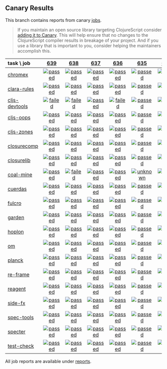 ## Canary Results

This branch contains reports from canary [jobs](https://github.com/cljs-oss/canary/tree/jobs).

> If you maintain an open source library targeting ClojureScript consider [adding it to Canary](https://github.com/cljs-oss/canary/tree/master#how-to-participate). This will help ensure that no changes to the ClojureScript compiler results in breakage of your project. And if you use a library that is important to you, consider helping the maintainers accomplish this.

[//]: # (begin_overview_table)

| task \ job | <a href="reports/2018/10/29/job-000639-1.10.432-4fb83ef" title="job #639 finished on 2018-10-29">639</a> | <a href="reports/2018/10/28/job-000638-1.10.432-4fb83ef" title="job #638 finished on 2018-10-28">638</a> | <a href="reports/2018/10/27/job-000637-1.10.427-1db8679" title="job #637 finished on 2018-10-27">637</a> | <a href="reports/2018/10/26/job-000636-1.10.473-f7a8c13" title="job #636 finished on 2018-10-26">636</a> | <a href="reports/2018/10/26/job-000635-1.10.427-1db8679" title="job #635 finished on 2018-10-26">635</a> | <a href="reports/2018/10/25/job-000634-1.10.427-1db8679" title="job #634 finished on 2018-10-25">634</a> | <a href="reports/2018/10/25/job-000633-1.10.428-ff6e649" title="job #633 finished on 2018-10-25">633</a> | <a href="reports/2018/10/24/job-000632-1.10.424-6eedd0a" title="job #632 finished on 2018-10-24">632</a> | <a href="reports/2018/10/23/job-000631-1.10.425-b5d676e" title="job #631 finished on 2018-10-23">631</a> | <a href="reports/2018/10/23/job-000630-1.10.424-6eedd0a" title="job #630 finished on 2018-10-23">630</a> |
| :--- | :---: | :---: | :---: | :---: | :---: | :---: | :---: | :---: | :---: | :---: |
| [chromex](https://github.com/binaryage/chromex) | <a href="reports/2018/10/29/job-000639-1.10.432-4fb83ef#-chromex"><img title="passed" src="http://box.binaryage.com/s-passed.svg"><a> | <a href="reports/2018/10/28/job-000638-1.10.432-4fb83ef#-chromex"><img title="passed" src="http://box.binaryage.com/s-passed.svg"><a> | <a href="reports/2018/10/27/job-000637-1.10.427-1db8679#-chromex"><img title="passed" src="http://box.binaryage.com/s-passed.svg"><a> | <a href="reports/2018/10/26/job-000636-1.10.473-f7a8c13#-chromex"><img title="passed" src="http://box.binaryage.com/s-passed.svg"><a> | <a href="reports/2018/10/26/job-000635-1.10.427-1db8679#-chromex"><img title="passed" src="http://box.binaryage.com/s-passed.svg"><a> | <a href="reports/2018/10/25/job-000634-1.10.427-1db8679#-chromex"><img title="passed" src="http://box.binaryage.com/s-passed.svg"><a> | <a href="reports/2018/10/25/job-000633-1.10.428-ff6e649#-chromex"><img title="passed" src="http://box.binaryage.com/s-passed.svg"><a> | <a href="reports/2018/10/24/job-000632-1.10.424-6eedd0a#-chromex"><img title="passed" src="http://box.binaryage.com/s-passed.svg"><a> | <a href="reports/2018/10/23/job-000631-1.10.425-b5d676e#-chromex"><img title="passed" src="http://box.binaryage.com/s-passed.svg"><a> | <a href="reports/2018/10/23/job-000630-1.10.424-6eedd0a#-chromex"><img title="passed" src="http://box.binaryage.com/s-passed.svg"><a> |
| [clara-rules](https://github.com/cerner/clara-rules) | <a href="reports/2018/10/29/job-000639-1.10.432-4fb83ef#-clara-rules"><img title="passed" src="http://box.binaryage.com/s-passed.svg"><a> | <a href="reports/2018/10/28/job-000638-1.10.432-4fb83ef#-clara-rules"><img title="passed" src="http://box.binaryage.com/s-passed.svg"><a> | <a href="reports/2018/10/27/job-000637-1.10.427-1db8679#-clara-rules"><img title="passed" src="http://box.binaryage.com/s-passed.svg"><a> | <a href="reports/2018/10/26/job-000636-1.10.473-f7a8c13#-clara-rules"><img title="passed" src="http://box.binaryage.com/s-passed.svg"><a> | <a href="reports/2018/10/26/job-000635-1.10.427-1db8679#-clara-rules"><img title="passed" src="http://box.binaryage.com/s-passed.svg"><a> | <a href="reports/2018/10/25/job-000634-1.10.427-1db8679#-clara-rules"><img title="passed" src="http://box.binaryage.com/s-passed.svg"><a> | <a href="reports/2018/10/25/job-000633-1.10.428-ff6e649#-clara-rules"><img title="passed" src="http://box.binaryage.com/s-passed.svg"><a> | <a href="reports/2018/10/24/job-000632-1.10.424-6eedd0a#-clara-rules"><img title="passed" src="http://box.binaryage.com/s-passed.svg"><a> | <a href="reports/2018/10/23/job-000631-1.10.425-b5d676e#-clara-rules"><img title="passed" src="http://box.binaryage.com/s-passed.svg"><a> | <a href="reports/2018/10/23/job-000630-1.10.424-6eedd0a#-clara-rules"><img title="passed" src="http://box.binaryage.com/s-passed.svg"><a> |
| [cljs-devtools](https://github.com/binaryage/cljs-devtools) | <a href="reports/2018/10/29/job-000639-1.10.432-4fb83ef#-cljs-devtools"><img title="failed" src="http://box.binaryage.com/s-failed.svg"><a> | <a href="reports/2018/10/28/job-000638-1.10.432-4fb83ef#-cljs-devtools"><img title="failed" src="http://box.binaryage.com/s-failed.svg"><a> | <a href="reports/2018/10/27/job-000637-1.10.427-1db8679#-cljs-devtools"><img title="passed" src="http://box.binaryage.com/s-passed.svg"><a> | <a href="reports/2018/10/26/job-000636-1.10.473-f7a8c13#-cljs-devtools"><img title="failed" src="http://box.binaryage.com/s-failed.svg"><a> | <a href="reports/2018/10/26/job-000635-1.10.427-1db8679#-cljs-devtools"><img title="passed" src="http://box.binaryage.com/s-passed.svg"><a> | <a href="reports/2018/10/25/job-000634-1.10.427-1db8679#-cljs-devtools"><img title="passed" src="http://box.binaryage.com/s-passed.svg"><a> | <a href="reports/2018/10/25/job-000633-1.10.428-ff6e649#-cljs-devtools"><img title="passed" src="http://box.binaryage.com/s-passed.svg"><a> | <a href="reports/2018/10/24/job-000632-1.10.424-6eedd0a#-cljs-devtools"><img title="passed" src="http://box.binaryage.com/s-passed.svg"><a> | <a href="reports/2018/10/23/job-000631-1.10.425-b5d676e#-cljs-devtools"><img title="passed" src="http://box.binaryage.com/s-passed.svg"><a> | <a href="reports/2018/10/23/job-000630-1.10.424-6eedd0a#-cljs-devtools"><img title="passed" src="http://box.binaryage.com/s-passed.svg"><a> |
| [cljs-oops](https://github.com/binaryage/cljs-oops) | <a href="reports/2018/10/29/job-000639-1.10.432-4fb83ef#-cljs-oops"><img title="passed" src="http://box.binaryage.com/s-passed.svg"><a> | <a href="reports/2018/10/28/job-000638-1.10.432-4fb83ef#-cljs-oops"><img title="passed" src="http://box.binaryage.com/s-passed.svg"><a> | <a href="reports/2018/10/27/job-000637-1.10.427-1db8679#-cljs-oops"><img title="passed" src="http://box.binaryage.com/s-passed.svg"><a> | <a href="reports/2018/10/26/job-000636-1.10.473-f7a8c13#-cljs-oops"><img title="passed" src="http://box.binaryage.com/s-passed.svg"><a> | <a href="reports/2018/10/26/job-000635-1.10.427-1db8679#-cljs-oops"><img title="passed" src="http://box.binaryage.com/s-passed.svg"><a> | <a href="reports/2018/10/25/job-000634-1.10.427-1db8679#-cljs-oops"><img title="passed" src="http://box.binaryage.com/s-passed.svg"><a> | <a href="reports/2018/10/25/job-000633-1.10.428-ff6e649#-cljs-oops"><img title="passed" src="http://box.binaryage.com/s-passed.svg"><a> | <a href="reports/2018/10/24/job-000632-1.10.424-6eedd0a#-cljs-oops"><img title="passed" src="http://box.binaryage.com/s-passed.svg"><a> | <a href="reports/2018/10/23/job-000631-1.10.425-b5d676e#-cljs-oops"><img title="passed" src="http://box.binaryage.com/s-passed.svg"><a> | <a href="reports/2018/10/23/job-000630-1.10.424-6eedd0a#-cljs-oops"><img title="passed" src="http://box.binaryage.com/s-passed.svg"><a> |
| [cljs-zones](https://github.com/binaryage/cljs-zones) | <a href="reports/2018/10/29/job-000639-1.10.432-4fb83ef#-cljs-zones"><img title="passed" src="http://box.binaryage.com/s-passed.svg"><a> | <a href="reports/2018/10/28/job-000638-1.10.432-4fb83ef#-cljs-zones"><img title="passed" src="http://box.binaryage.com/s-passed.svg"><a> | <a href="reports/2018/10/27/job-000637-1.10.427-1db8679#-cljs-zones"><img title="passed" src="http://box.binaryage.com/s-passed.svg"><a> | <a href="reports/2018/10/26/job-000636-1.10.473-f7a8c13#-cljs-zones"><img title="passed" src="http://box.binaryage.com/s-passed.svg"><a> | <a href="reports/2018/10/26/job-000635-1.10.427-1db8679#-cljs-zones"><img title="passed" src="http://box.binaryage.com/s-passed.svg"><a> | <a href="reports/2018/10/25/job-000634-1.10.427-1db8679#-cljs-zones"><img title="passed" src="http://box.binaryage.com/s-passed.svg"><a> | <a href="reports/2018/10/25/job-000633-1.10.428-ff6e649#-cljs-zones"><img title="passed" src="http://box.binaryage.com/s-passed.svg"><a> | <a href="reports/2018/10/24/job-000632-1.10.424-6eedd0a#-cljs-zones"><img title="passed" src="http://box.binaryage.com/s-passed.svg"><a> | <a href="reports/2018/10/23/job-000631-1.10.425-b5d676e#-cljs-zones"><img title="passed" src="http://box.binaryage.com/s-passed.svg"><a> | <a href="reports/2018/10/23/job-000630-1.10.424-6eedd0a#-cljs-zones"><img title="passed" src="http://box.binaryage.com/s-passed.svg"><a> |
| [closurecomp](https://github.com/mfikes/closurecomp) | <a href="reports/2018/10/29/job-000639-1.10.432-4fb83ef#-closurecomp"><img title="passed" src="http://box.binaryage.com/s-passed.svg"><a> | <a href="reports/2018/10/28/job-000638-1.10.432-4fb83ef#-closurecomp"><img title="passed" src="http://box.binaryage.com/s-passed.svg"><a> | <a href="reports/2018/10/27/job-000637-1.10.427-1db8679#-closurecomp"><img title="passed" src="http://box.binaryage.com/s-passed.svg"><a> | <a href="reports/2018/10/26/job-000636-1.10.473-f7a8c13#-closurecomp"><img title="passed" src="http://box.binaryage.com/s-passed.svg"><a> | <a href="reports/2018/10/26/job-000635-1.10.427-1db8679#-closurecomp"><img title="passed" src="http://box.binaryage.com/s-passed.svg"><a> | <a href="reports/2018/10/25/job-000634-1.10.427-1db8679#-closurecomp"><img title="passed" src="http://box.binaryage.com/s-passed.svg"><a> | <a href="reports/2018/10/25/job-000633-1.10.428-ff6e649#-closurecomp"><img title="passed" src="http://box.binaryage.com/s-passed.svg"><a> | <a href="reports/2018/10/24/job-000632-1.10.424-6eedd0a#-closurecomp"><img title="passed" src="http://box.binaryage.com/s-passed.svg"><a> | <a href="reports/2018/10/23/job-000631-1.10.425-b5d676e#-closurecomp"><img title="passed" src="http://box.binaryage.com/s-passed.svg"><a> | <a href="reports/2018/10/23/job-000630-1.10.424-6eedd0a#-closurecomp"><img title="passed" src="http://box.binaryage.com/s-passed.svg"><a> |
| [closurelib](https://github.com/mfikes/closurelib) | <a href="reports/2018/10/29/job-000639-1.10.432-4fb83ef#-closurelib"><img title="passed" src="http://box.binaryage.com/s-passed.svg"><a> | <a href="reports/2018/10/28/job-000638-1.10.432-4fb83ef#-closurelib"><img title="passed" src="http://box.binaryage.com/s-passed.svg"><a> | <a href="reports/2018/10/27/job-000637-1.10.427-1db8679#-closurelib"><img title="passed" src="http://box.binaryage.com/s-passed.svg"><a> | <a href="reports/2018/10/26/job-000636-1.10.473-f7a8c13#-closurelib"><img title="passed" src="http://box.binaryage.com/s-passed.svg"><a> | <a href="reports/2018/10/26/job-000635-1.10.427-1db8679#-closurelib"><img title="passed" src="http://box.binaryage.com/s-passed.svg"><a> | <a href="reports/2018/10/25/job-000634-1.10.427-1db8679#-closurelib"><img title="passed" src="http://box.binaryage.com/s-passed.svg"><a> | <a href="reports/2018/10/25/job-000633-1.10.428-ff6e649#-closurelib"><img title="passed" src="http://box.binaryage.com/s-passed.svg"><a> | <a href="reports/2018/10/24/job-000632-1.10.424-6eedd0a#-closurelib"><img title="passed" src="http://box.binaryage.com/s-passed.svg"><a> | <a href="reports/2018/10/23/job-000631-1.10.425-b5d676e#-closurelib"><img title="passed" src="http://box.binaryage.com/s-passed.svg"><a> | <a href="reports/2018/10/23/job-000630-1.10.424-6eedd0a#-closurelib"><img title="passed" src="http://box.binaryage.com/s-passed.svg"><a> |
| [coal-mine](https://github.com/mfikes/coal-mine) | <a href="reports/2018/10/29/job-000639-1.10.432-4fb83ef#-coal-mine"><img title="passed" src="http://box.binaryage.com/s-passed.svg"><a> | <a href="reports/2018/10/28/job-000638-1.10.432-4fb83ef#-coal-mine"><img title="failed" src="http://box.binaryage.com/s-failed.svg"><a> | <a href="reports/2018/10/27/job-000637-1.10.427-1db8679#-coal-mine"><img title="passed" src="http://box.binaryage.com/s-passed.svg"><a> | <a href="reports/2018/10/26/job-000636-1.10.473-f7a8c13#-coal-mine"><img title="passed" src="http://box.binaryage.com/s-passed.svg"><a> | <a href="reports/2018/10/26/job-000635-1.10.427-1db8679#-coal-mine"><img title="unknown" src="http://box.binaryage.com/s-unknown.svg"><a> | <a href="reports/2018/10/25/job-000634-1.10.427-1db8679#-coal-mine"><img title="passed" src="http://box.binaryage.com/s-passed.svg"><a> | <a href="reports/2018/10/25/job-000633-1.10.428-ff6e649#-coal-mine"><img title="passed" src="http://box.binaryage.com/s-passed.svg"><a> | <a href="reports/2018/10/24/job-000632-1.10.424-6eedd0a#-coal-mine"><img title="passed" src="http://box.binaryage.com/s-passed.svg"><a> | <a href="reports/2018/10/23/job-000631-1.10.425-b5d676e#-coal-mine"><img title="passed" src="http://box.binaryage.com/s-passed.svg"><a> | <a href="reports/2018/10/23/job-000630-1.10.424-6eedd0a#-coal-mine"><img title="passed" src="http://box.binaryage.com/s-passed.svg"><a> |
| [cuerdas](https://github.com/funcool/cuerdas) | <a href="reports/2018/10/29/job-000639-1.10.432-4fb83ef#-cuerdas"><img title="passed" src="http://box.binaryage.com/s-passed.svg"><a> | <a href="reports/2018/10/28/job-000638-1.10.432-4fb83ef#-cuerdas"><img title="passed" src="http://box.binaryage.com/s-passed.svg"><a> | <a href="reports/2018/10/27/job-000637-1.10.427-1db8679#-cuerdas"><img title="passed" src="http://box.binaryage.com/s-passed.svg"><a> | <a href="reports/2018/10/26/job-000636-1.10.473-f7a8c13#-cuerdas"><img title="passed" src="http://box.binaryage.com/s-passed.svg"><a> | <a href="reports/2018/10/26/job-000635-1.10.427-1db8679#-cuerdas"><img title="passed" src="http://box.binaryage.com/s-passed.svg"><a> | <a href="reports/2018/10/25/job-000634-1.10.427-1db8679#-cuerdas"><img title="passed" src="http://box.binaryage.com/s-passed.svg"><a> | <a href="reports/2018/10/25/job-000633-1.10.428-ff6e649#-cuerdas"><img title="passed" src="http://box.binaryage.com/s-passed.svg"><a> | <a href="reports/2018/10/24/job-000632-1.10.424-6eedd0a#-cuerdas"><img title="passed" src="http://box.binaryage.com/s-passed.svg"><a> | <a href="reports/2018/10/23/job-000631-1.10.425-b5d676e#-cuerdas"><img title="passed" src="http://box.binaryage.com/s-passed.svg"><a> | <a href="reports/2018/10/23/job-000630-1.10.424-6eedd0a#-cuerdas"><img title="passed" src="http://box.binaryage.com/s-passed.svg"><a> |
| [fulcro](https://github.com/fulcrologic/fulcro) | <a href="reports/2018/10/29/job-000639-1.10.432-4fb83ef#-fulcro"><img title="passed" src="http://box.binaryage.com/s-passed.svg"><a> | <a href="reports/2018/10/28/job-000638-1.10.432-4fb83ef#-fulcro"><img title="passed" src="http://box.binaryage.com/s-passed.svg"><a> | <a href="reports/2018/10/27/job-000637-1.10.427-1db8679#-fulcro"><img title="passed" src="http://box.binaryage.com/s-passed.svg"><a> | <a href="reports/2018/10/26/job-000636-1.10.473-f7a8c13#-fulcro"><img title="passed" src="http://box.binaryage.com/s-passed.svg"><a> | <a href="reports/2018/10/26/job-000635-1.10.427-1db8679#-fulcro"><img title="passed" src="http://box.binaryage.com/s-passed.svg"><a> | <a href="reports/2018/10/25/job-000634-1.10.427-1db8679#-fulcro"><img title="passed" src="http://box.binaryage.com/s-passed.svg"><a> | <a href="reports/2018/10/25/job-000633-1.10.428-ff6e649#-fulcro"><img title="passed" src="http://box.binaryage.com/s-passed.svg"><a> | <a href="reports/2018/10/24/job-000632-1.10.424-6eedd0a#-fulcro"><img title="passed" src="http://box.binaryage.com/s-passed.svg"><a> | <a href="reports/2018/10/23/job-000631-1.10.425-b5d676e#-fulcro"><img title="passed" src="http://box.binaryage.com/s-passed.svg"><a> | <a href="reports/2018/10/23/job-000630-1.10.424-6eedd0a#-fulcro"><img title="passed" src="http://box.binaryage.com/s-passed.svg"><a> |
| [garden](https://github.com/noprompt/garden) | <a href="reports/2018/10/29/job-000639-1.10.432-4fb83ef#-garden"><img title="passed" src="http://box.binaryage.com/s-passed.svg"><a> | <a href="reports/2018/10/28/job-000638-1.10.432-4fb83ef#-garden"><img title="passed" src="http://box.binaryage.com/s-passed.svg"><a> | <a href="reports/2018/10/27/job-000637-1.10.427-1db8679#-garden"><img title="passed" src="http://box.binaryage.com/s-passed.svg"><a> | <a href="reports/2018/10/26/job-000636-1.10.473-f7a8c13#-garden"><img title="passed" src="http://box.binaryage.com/s-passed.svg"><a> | <a href="reports/2018/10/26/job-000635-1.10.427-1db8679#-garden"><img title="passed" src="http://box.binaryage.com/s-passed.svg"><a> | <a href="reports/2018/10/25/job-000634-1.10.427-1db8679#-garden"><img title="passed" src="http://box.binaryage.com/s-passed.svg"><a> | <a href="reports/2018/10/25/job-000633-1.10.428-ff6e649#-garden"><img title="passed" src="http://box.binaryage.com/s-passed.svg"><a> | <a href="reports/2018/10/24/job-000632-1.10.424-6eedd0a#-garden"><img title="passed" src="http://box.binaryage.com/s-passed.svg"><a> | <a href="reports/2018/10/23/job-000631-1.10.425-b5d676e#-garden"><img title="passed" src="http://box.binaryage.com/s-passed.svg"><a> | <a href="reports/2018/10/23/job-000630-1.10.424-6eedd0a#-garden"><img title="passed" src="http://box.binaryage.com/s-passed.svg"><a> |
| [hoplon](https://github.com/hoplon/hoplon) | <a href="reports/2018/10/29/job-000639-1.10.432-4fb83ef#-hoplon"><img title="passed" src="http://box.binaryage.com/s-passed.svg"><a> | <a href="reports/2018/10/28/job-000638-1.10.432-4fb83ef#-hoplon"><img title="passed" src="http://box.binaryage.com/s-passed.svg"><a> | <a href="reports/2018/10/27/job-000637-1.10.427-1db8679#-hoplon"><img title="passed" src="http://box.binaryage.com/s-passed.svg"><a> | <a href="reports/2018/10/26/job-000636-1.10.473-f7a8c13#-hoplon"><img title="passed" src="http://box.binaryage.com/s-passed.svg"><a> | <a href="reports/2018/10/26/job-000635-1.10.427-1db8679#-hoplon"><img title="passed" src="http://box.binaryage.com/s-passed.svg"><a> | <a href="reports/2018/10/25/job-000634-1.10.427-1db8679#-hoplon"><img title="passed" src="http://box.binaryage.com/s-passed.svg"><a> | <a href="reports/2018/10/25/job-000633-1.10.428-ff6e649#-hoplon"><img title="passed" src="http://box.binaryage.com/s-passed.svg"><a> | <a href="reports/2018/10/24/job-000632-1.10.424-6eedd0a#-hoplon"><img title="passed" src="http://box.binaryage.com/s-passed.svg"><a> | <a href="reports/2018/10/23/job-000631-1.10.425-b5d676e#-hoplon"><img title="passed" src="http://box.binaryage.com/s-passed.svg"><a> | <a href="reports/2018/10/23/job-000630-1.10.424-6eedd0a#-hoplon"><img title="passed" src="http://box.binaryage.com/s-passed.svg"><a> |
| [om](https://github.com/omcljs/om) | <a href="reports/2018/10/29/job-000639-1.10.432-4fb83ef#-om"><img title="passed" src="http://box.binaryage.com/s-passed.svg"><a> | <a href="reports/2018/10/28/job-000638-1.10.432-4fb83ef#-om"><img title="passed" src="http://box.binaryage.com/s-passed.svg"><a> | <a href="reports/2018/10/27/job-000637-1.10.427-1db8679#-om"><img title="passed" src="http://box.binaryage.com/s-passed.svg"><a> | <a href="reports/2018/10/26/job-000636-1.10.473-f7a8c13#-om"><img title="passed" src="http://box.binaryage.com/s-passed.svg"><a> | <a href="reports/2018/10/26/job-000635-1.10.427-1db8679#-om"><img title="passed" src="http://box.binaryage.com/s-passed.svg"><a> | <a href="reports/2018/10/25/job-000634-1.10.427-1db8679#-om"><img title="passed" src="http://box.binaryage.com/s-passed.svg"><a> | <a href="reports/2018/10/25/job-000633-1.10.428-ff6e649#-om"><img title="passed" src="http://box.binaryage.com/s-passed.svg"><a> | <a href="reports/2018/10/24/job-000632-1.10.424-6eedd0a#-om"><img title="passed" src="http://box.binaryage.com/s-passed.svg"><a> | <a href="reports/2018/10/23/job-000631-1.10.425-b5d676e#-om"><img title="passed" src="http://box.binaryage.com/s-passed.svg"><a> | <a href="reports/2018/10/23/job-000630-1.10.424-6eedd0a#-om"><img title="passed" src="http://box.binaryage.com/s-passed.svg"><a> |
| [planck](https://github.com/planck-repl/planck) | <a href="reports/2018/10/29/job-000639-1.10.432-4fb83ef#-planck"><img title="passed" src="http://box.binaryage.com/s-passed.svg"><a> | <a href="reports/2018/10/28/job-000638-1.10.432-4fb83ef#-planck"><img title="passed" src="http://box.binaryage.com/s-passed.svg"><a> | <a href="reports/2018/10/27/job-000637-1.10.427-1db8679#-planck"><img title="passed" src="http://box.binaryage.com/s-passed.svg"><a> | <a href="reports/2018/10/26/job-000636-1.10.473-f7a8c13#-planck"><img title="passed" src="http://box.binaryage.com/s-passed.svg"><a> | <a href="reports/2018/10/26/job-000635-1.10.427-1db8679#-planck"><img title="passed" src="http://box.binaryage.com/s-passed.svg"><a> | <a href="reports/2018/10/25/job-000634-1.10.427-1db8679#-planck"><img title="passed" src="http://box.binaryage.com/s-passed.svg"><a> | <a href="reports/2018/10/25/job-000633-1.10.428-ff6e649#-planck"><img title="passed" src="http://box.binaryage.com/s-passed.svg"><a> | <a href="reports/2018/10/24/job-000632-1.10.424-6eedd0a#-planck"><img title="passed" src="http://box.binaryage.com/s-passed.svg"><a> | <a href="reports/2018/10/23/job-000631-1.10.425-b5d676e#-planck"><img title="passed" src="http://box.binaryage.com/s-passed.svg"><a> | <a href="reports/2018/10/23/job-000630-1.10.424-6eedd0a#-planck"><img title="passed" src="http://box.binaryage.com/s-passed.svg"><a> |
| [re-frame](https://github.com/Day8/re-frame) | <a href="reports/2018/10/29/job-000639-1.10.432-4fb83ef#-re-frame"><img title="passed" src="http://box.binaryage.com/s-passed.svg"><a> | <a href="reports/2018/10/28/job-000638-1.10.432-4fb83ef#-re-frame"><img title="passed" src="http://box.binaryage.com/s-passed.svg"><a> | <a href="reports/2018/10/27/job-000637-1.10.427-1db8679#-re-frame"><img title="passed" src="http://box.binaryage.com/s-passed.svg"><a> | <a href="reports/2018/10/26/job-000636-1.10.473-f7a8c13#-re-frame"><img title="passed" src="http://box.binaryage.com/s-passed.svg"><a> | <a href="reports/2018/10/26/job-000635-1.10.427-1db8679#-re-frame"><img title="passed" src="http://box.binaryage.com/s-passed.svg"><a> | <a href="reports/2018/10/25/job-000634-1.10.427-1db8679#-re-frame"><img title="passed" src="http://box.binaryage.com/s-passed.svg"><a> | <a href="reports/2018/10/25/job-000633-1.10.428-ff6e649#-re-frame"><img title="passed" src="http://box.binaryage.com/s-passed.svg"><a> | <a href="reports/2018/10/24/job-000632-1.10.424-6eedd0a#-re-frame"><img title="passed" src="http://box.binaryage.com/s-passed.svg"><a> | <a href="reports/2018/10/23/job-000631-1.10.425-b5d676e#-re-frame"><img title="passed" src="http://box.binaryage.com/s-passed.svg"><a> | <a href="reports/2018/10/23/job-000630-1.10.424-6eedd0a#-re-frame"><img title="passed" src="http://box.binaryage.com/s-passed.svg"><a> |
| [reagent](https://github.com/reagent-project/reagent) | <a href="reports/2018/10/29/job-000639-1.10.432-4fb83ef#-reagent"><img title="passed" src="http://box.binaryage.com/s-passed.svg"><a> | <a href="reports/2018/10/28/job-000638-1.10.432-4fb83ef#-reagent"><img title="passed" src="http://box.binaryage.com/s-passed.svg"><a> | <a href="reports/2018/10/27/job-000637-1.10.427-1db8679#-reagent"><img title="passed" src="http://box.binaryage.com/s-passed.svg"><a> | <a href="reports/2018/10/26/job-000636-1.10.473-f7a8c13#-reagent"><img title="passed" src="http://box.binaryage.com/s-passed.svg"><a> | <a href="reports/2018/10/26/job-000635-1.10.427-1db8679#-reagent"><img title="passed" src="http://box.binaryage.com/s-passed.svg"><a> | <a href="reports/2018/10/25/job-000634-1.10.427-1db8679#-reagent"><img title="passed" src="http://box.binaryage.com/s-passed.svg"><a> | <a href="reports/2018/10/25/job-000633-1.10.428-ff6e649#-reagent"><img title="passed" src="http://box.binaryage.com/s-passed.svg"><a> | <a href="reports/2018/10/24/job-000632-1.10.424-6eedd0a#-reagent"><img title="passed" src="http://box.binaryage.com/s-passed.svg"><a> | <a href="reports/2018/10/23/job-000631-1.10.425-b5d676e#-reagent"><img title="passed" src="http://box.binaryage.com/s-passed.svg"><a> | <a href="reports/2018/10/23/job-000630-1.10.424-6eedd0a#-reagent"><img title="passed" src="http://box.binaryage.com/s-passed.svg"><a> |
| [side-fx](https://github.com/cljsrn/side-fx) | <a href="reports/2018/10/29/job-000639-1.10.432-4fb83ef#-side-fx"><img title="passed" src="http://box.binaryage.com/s-passed.svg"><a> | <a href="reports/2018/10/28/job-000638-1.10.432-4fb83ef#-side-fx"><img title="passed" src="http://box.binaryage.com/s-passed.svg"><a> | <a href="reports/2018/10/27/job-000637-1.10.427-1db8679#-side-fx"><img title="passed" src="http://box.binaryage.com/s-passed.svg"><a> | <a href="reports/2018/10/26/job-000636-1.10.473-f7a8c13#-side-fx"><img title="passed" src="http://box.binaryage.com/s-passed.svg"><a> | <a href="reports/2018/10/26/job-000635-1.10.427-1db8679#-side-fx"><img title="passed" src="http://box.binaryage.com/s-passed.svg"><a> | <a href="reports/2018/10/25/job-000634-1.10.427-1db8679#-side-fx"><img title="passed" src="http://box.binaryage.com/s-passed.svg"><a> | <a href="reports/2018/10/25/job-000633-1.10.428-ff6e649#-side-fx"><img title="passed" src="http://box.binaryage.com/s-passed.svg"><a> | <a href="reports/2018/10/24/job-000632-1.10.424-6eedd0a#-side-fx"><img title="passed" src="http://box.binaryage.com/s-passed.svg"><a> | <a href="reports/2018/10/23/job-000631-1.10.425-b5d676e#-side-fx"><img title="passed" src="http://box.binaryage.com/s-passed.svg"><a> | <a href="reports/2018/10/23/job-000630-1.10.424-6eedd0a#-side-fx"><img title="passed" src="http://box.binaryage.com/s-passed.svg"><a> |
| [spec-tools](https://github.com/metosin/spec-tools) | <a href="reports/2018/10/29/job-000639-1.10.432-4fb83ef#-spec-tools"><img title="passed" src="http://box.binaryage.com/s-passed.svg"><a> | <a href="reports/2018/10/28/job-000638-1.10.432-4fb83ef#-spec-tools"><img title="passed" src="http://box.binaryage.com/s-passed.svg"><a> | <a href="reports/2018/10/27/job-000637-1.10.427-1db8679#-spec-tools"><img title="passed" src="http://box.binaryage.com/s-passed.svg"><a> | <a href="reports/2018/10/26/job-000636-1.10.473-f7a8c13#-spec-tools"><img title="passed" src="http://box.binaryage.com/s-passed.svg"><a> | <a href="reports/2018/10/26/job-000635-1.10.427-1db8679#-spec-tools"><img title="passed" src="http://box.binaryage.com/s-passed.svg"><a> | <a href="reports/2018/10/25/job-000634-1.10.427-1db8679#-spec-tools"><img title="passed" src="http://box.binaryage.com/s-passed.svg"><a> | <a href="reports/2018/10/25/job-000633-1.10.428-ff6e649#-spec-tools"><img title="passed" src="http://box.binaryage.com/s-passed.svg"><a> | <a href="reports/2018/10/24/job-000632-1.10.424-6eedd0a#-spec-tools"><img title="passed" src="http://box.binaryage.com/s-passed.svg"><a> | <a href="reports/2018/10/23/job-000631-1.10.425-b5d676e#-spec-tools"><img title="passed" src="http://box.binaryage.com/s-passed.svg"><a> | <a href="reports/2018/10/23/job-000630-1.10.424-6eedd0a#-spec-tools"><img title="passed" src="http://box.binaryage.com/s-passed.svg"><a> |
| [specter](https://github.com/nathanmarz/specter) | <a href="reports/2018/10/29/job-000639-1.10.432-4fb83ef#-specter"><img title="passed" src="http://box.binaryage.com/s-passed.svg"><a> | <a href="reports/2018/10/28/job-000638-1.10.432-4fb83ef#-specter"><img title="passed" src="http://box.binaryage.com/s-passed.svg"><a> | <a href="reports/2018/10/27/job-000637-1.10.427-1db8679#-specter"><img title="passed" src="http://box.binaryage.com/s-passed.svg"><a> | <a href="reports/2018/10/26/job-000636-1.10.473-f7a8c13#-specter"><img title="passed" src="http://box.binaryage.com/s-passed.svg"><a> | <a href="reports/2018/10/26/job-000635-1.10.427-1db8679#-specter"><img title="passed" src="http://box.binaryage.com/s-passed.svg"><a> | <a href="reports/2018/10/25/job-000634-1.10.427-1db8679#-specter"><img title="passed" src="http://box.binaryage.com/s-passed.svg"><a> | <a href="reports/2018/10/25/job-000633-1.10.428-ff6e649#-specter"><img title="passed" src="http://box.binaryage.com/s-passed.svg"><a> | <a href="reports/2018/10/24/job-000632-1.10.424-6eedd0a#-specter"><img title="passed" src="http://box.binaryage.com/s-passed.svg"><a> | <a href="reports/2018/10/23/job-000631-1.10.425-b5d676e#-specter"><img title="passed" src="http://box.binaryage.com/s-passed.svg"><a> | <a href="reports/2018/10/23/job-000630-1.10.424-6eedd0a#-specter"><img title="passed" src="http://box.binaryage.com/s-passed.svg"><a> |
| [test-check](https://github.com/clojure/test.check) | <a href="reports/2018/10/29/job-000639-1.10.432-4fb83ef#-test-check"><img title="passed" src="http://box.binaryage.com/s-passed.svg"><a> | <a href="reports/2018/10/28/job-000638-1.10.432-4fb83ef#-test-check"><img title="passed" src="http://box.binaryage.com/s-passed.svg"><a> | <a href="reports/2018/10/27/job-000637-1.10.427-1db8679#-test-check"><img title="passed" src="http://box.binaryage.com/s-passed.svg"><a> | <a href="reports/2018/10/26/job-000636-1.10.473-f7a8c13#-test-check"><img title="passed" src="http://box.binaryage.com/s-passed.svg"><a> | <a href="reports/2018/10/26/job-000635-1.10.427-1db8679#-test-check"><img title="passed" src="http://box.binaryage.com/s-passed.svg"><a> | <a href="reports/2018/10/25/job-000634-1.10.427-1db8679#-test-check"><img title="passed" src="http://box.binaryage.com/s-passed.svg"><a> | <a href="reports/2018/10/25/job-000633-1.10.428-ff6e649#-test-check"><img title="passed" src="http://box.binaryage.com/s-passed.svg"><a> | <a href="reports/2018/10/24/job-000632-1.10.424-6eedd0a#-test-check"><img title="passed" src="http://box.binaryage.com/s-passed.svg"><a> | <a href="reports/2018/10/23/job-000631-1.10.425-b5d676e#-test-check"><img title="passed" src="http://box.binaryage.com/s-passed.svg"><a> | <a href="reports/2018/10/23/job-000630-1.10.424-6eedd0a#-test-check"><img title="passed" src="http://box.binaryage.com/s-passed.svg"><a> |

[//]: # (end_overview_table)

All job reports are available under [reports](reports).
